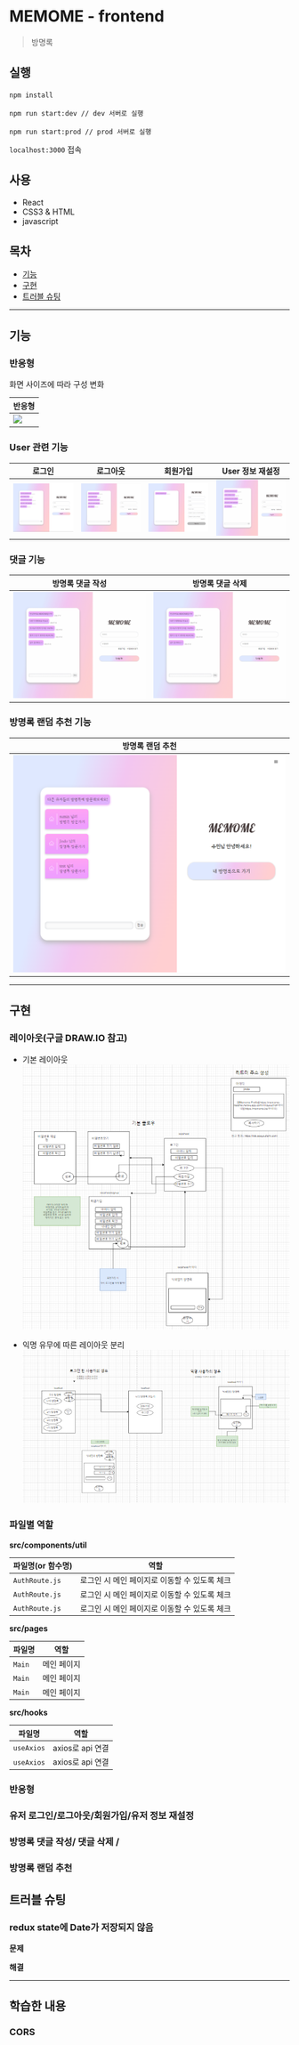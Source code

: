 # MEMOME - frontend

> 방명록

## 실행

```shell
npm install

npm run start:dev // dev 서버로 실행

npm run start:prod // prod 서버로 실행
```

`localhost:3000` 접속

## 사용

- React
- CSS3 & HTML
- javascript

## 목차

- [기능](#기능)
- [구현](#구현)
- [트러블 슈팅](#트러블-슈팅)

---

## 기능

### 반응형

화면 사이즈에 따라 구성 변화

| 반응형                  |
| ----------------------- |
| ![](./docs/반응형.webp) |

### User 관련 기능

| 로그인                | 로그아웃               | 회원가입               | User 정보 재설정              |
| --------------------- | ---------------------- | ---------------------- | ----------------------------- |
| ![](./docs/login.PNG) | ![](./docs/logout.gif) | ![](./docs/signup.PNG) | ![](./docs/resetUserInfo.gif) |

### 댓글 기능

| 방명록 댓글 작성              | 방명록 댓글 삭제              |
| ----------------------------- | ----------------------------- |
| ![](./docs/createComment.gif) | ![](./docs/deleteComment.gif) |

### 방명록 랜덤 추천 기능

| 방명록 랜덤 추천       |
| ---------------------- |
| ![](./docs/random.PNG) |

---

## 구현

### 레이아웃(구글 DRAW.IO 참고)

- 기본 레이아웃
  ![](./docs/defaultFlow.PNG)

- 익명 유무에 따른 레이아웃 분리
  ![](./docs/management.PNG)

### 파일별 역할

**src/components/util**

| 파일명(or 함수명) | 역할                                          |
| ----------------- | --------------------------------------------- |
| `AuthRoute.js`    | 로그인 시 메인 페이지로 이동할 수 있도록 체크 |
| `AuthRoute.js`    | 로그인 시 메인 페이지로 이동할 수 있도록 체크 |
| `AuthRoute.js`    | 로그인 시 메인 페이지로 이동할 수 있도록 체크 |

**src/pages**

| 파일명 | 역할        |
| ------ | ----------- |
| `Main` | 메인 페이지 |
| `Main` | 메인 페이지 |
| `Main` | 메인 페이지 |

**src/hooks**

| 파일명     | 역할             |
| ---------- | ---------------- |
| `useAxios` | axios로 api 연결 |
| `useAxios` | axios로 api 연결 |

### 반응형

### 유저 로그인/로그아웃/회원가입/유저 정보 재설정

### 방명록 댓글 작성/ 댓글 삭제 /

### 방명록 랜덤 추천

## 트러블 슈팅

### redux state에 Date가 저장되지 않음

**문제**

**해결**

---

## 학습한 내용

### CORS
